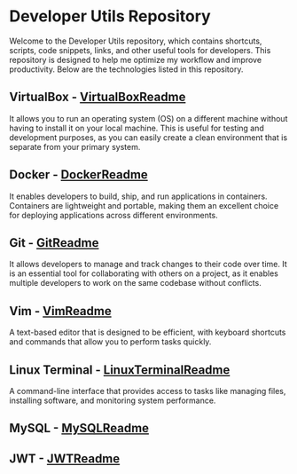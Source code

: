 # Developer Utils Repository
Welcome to the Developer Utils repository, which contains shortcuts, scripts, code snippets, links, and other useful tools for developers. This repository is designed to help me optimize my workflow and improve productivity. Below are the technologies listed in this repository.

## VirtualBox - [VirtualBoxReadme](https://github.com/tbdbatista/dev-utils/blob/main/VirtualBoxReadme.md)
It allows you to run an operating system (OS) on a different machine without having to install it on your local machine. This is useful for testing and development purposes, as you can easily create a clean environment that is separate from your primary system.

## Docker - [DockerReadme](https://github.com/tbdbatista/dev-utils/blob/main/DockerReadme.md)
It enables developers to build, ship, and run applications in containers. Containers are lightweight and portable, making them an excellent choice for deploying applications across different environments.

## Git - [GitReadme](https://github.com/tbdbatista/dev-utils/blob/main/GitReadme.md)
It allows developers to manage and track changes to their code over time. It is an essential tool for collaborating with others on a project, as it enables multiple developers to work on the same codebase without conflicts. 

## Vim - [VimReadme](https://github.com/tbdbatista/dev-utils/blob/main/VimReadme.md)
A text-based editor that is designed to be efficient, with keyboard shortcuts and commands that allow you to perform tasks quickly.

## Linux Terminal - [LinuxTerminalReadme](https://github.com/tbdbatista/dev-utils/blob/main/LinuxTerminalReadme.md)
A command-line interface that provides access to tasks like managing files, installing software, and monitoring system performance.

## MySQL - [MySQLReadme](https://github.com/tbdbatista/dev-utils/blob/main/MySQLReadme.md)

## JWT - [JWTReadme]()
